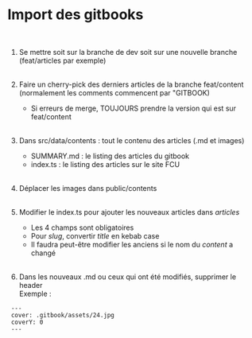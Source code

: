 # Import des gitbooks
<br/>

1. Se mettre soit sur la branche de dev soit sur une nouvelle branche (feat/articles par exemple)
<br/><br/>

2. Faire un cherry-pick des derniers articles de la branche feat/content (normalement les comments commencent par "GITBOOK)
    - Si erreurs de merge, TOUJOURS prendre la version qui est sur feat/content
<br/><br/>

3. Dans src/data/contents : tout le contenu des articles (.md et images)
    - SUMMARY.md : le listing des articles du gitbook
    - index.ts : le listing des articles sur le site FCU
<br/><br/>

4. Déplacer les images dans public/contents
<br/><br/>

5. Modifier le index.ts pour ajouter les nouveaux articles dans *articles*
    - Les 4 champs sont obligatoires
    - Pour *slug*, convertir *title* en kebab case
    - Il faudra peut-être modifier les anciens si le nom du *content* a changé 
<br/><br/>

6. Dans les nouveaux .md ou ceux qui ont été modifiés, supprimer le header <br/>
Exemple : 
```
 ---
 cover: .gitbook/assets/24.jpg
 coverY: 0
 ---
```
 